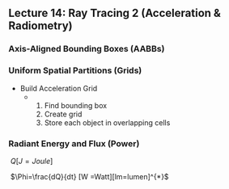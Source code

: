 ## Lecture 14: Ray Tracing 2 (Acceleration & Radiometry)



### Axis-Aligned Bounding Boxes (AABBs)



### Uniform Spatial Partitions (Grids)

- Build Acceleration Grid
  - 1. Find bounding box
    2. Create grid
    3. Store each object in overlapping cells



### Radiant Energy and Flux (Power) 

​	$Q[J = Joule]$

​	$\Phi=\frac{dQ}{dt} [W =Watt][lm=lumen]^{*}$

​	